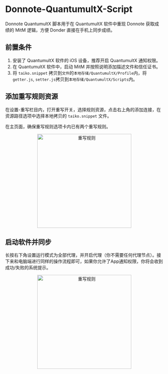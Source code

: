 # Donnote-QuantumultX-Script

Donnote QuantumultX 脚本用于在 QuantumultX 软件中重现 Donnote 获取成绩的 MitM 逻辑，方便 Donder 直接在手机上同步成绩。

## 前置条件

1. 安装了 QuantumultX 软件的 iOS 设备，推荐开启 QuantumultX 通知权限。
2. 在 QuantumultX 软件中，启动 MitM 并按照说明添加描述文件和信任证书。
3. 将 `taiko.snippet` 拷贝到`文件`的`本地存储/QuantumultX/Profile`内，将`getter.js`, `setter.js`拷贝到`本地存储/QuantumultX/Scripts`内。

## 添加重写规则资源

在设置-重写栏目内，打开重写开关，选择规则资源，点击右上角的添加连接，在资源路径选项中选择本地拷贝的 `taiko.snippet` 文件。

在主页面，确保重写规则选项卡内已有两个重写规则。

<div align="center">
  <img src="https://github.com/user-attachments/assets/6fa12363-8018-4e14-bf81-803cc256d00e" alt="重写规则" width="300" />
</div>

## 启动软件并同步

长按右下角设置运行模式为全部代理，并开启代理（你不需要任何代理节点）。接下来和电脑端进行同样的操作流程即可，如果你允许了App通知权限，你将会收到成功/失败的系统提示。

<div align="center">
  <img src="https://github.com/user-attachments/assets/a8d97840-e6e8-47df-b281-16af522a9dec" alt="重写规则" width="300" />
</div>
